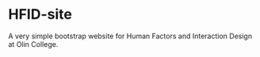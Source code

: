 HFID-site
=========

A very simple bootstrap website for Human Factors and Interaction Design at Olin College. 
